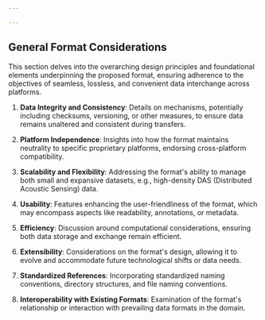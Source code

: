 ```yaml
---

---
```


## General Format Considerations

This section delves into the overarching design principles and foundational elements underpinning the proposed format, ensuring adherence to the objectives of seamless, lossless, and convenient data interchange across platforms.

1. **Data Integrity and Consistency**: Details on mechanisms, potentially including checksums, versioning, or other measures, to ensure data remains unaltered and consistent during transfers.
    
2. **Platform Independence**: Insights into how the format maintains neutrality to specific proprietary platforms, endorsing cross-platform compatibility.
    
3. **Scalability and Flexibility**: Addressing the format's ability to manage both small and expansive datasets, e.g., high-density DAS (Distributed Acoustic Sensing) data.
    
4. **Usability**: Features enhancing the user-friendliness of the format, which may encompass aspects like readability, annotations, or metadata.
    
5. **Efficiency**: Discussion around computational considerations, ensuring both data storage and exchange remain efficient.
    
6. **Extensibility**: Considerations on the format's design, allowing it to evolve and accommodate future technological shifts or data needs.
    
7. **Standardized References**: Incorporating standardized naming conventions, directory structures, and file naming conventions.
    
8. **Interoperability with Existing Formats**: Examination of the format's relationship or interaction with prevailing data formats in the domain.
<!--stackedit_data:
eyJoaXN0b3J5IjpbMjEzMjMzNjY5NywtMTAxODExMzQ3MV19
-->